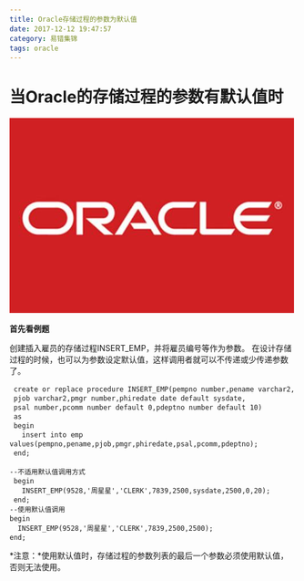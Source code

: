 ```yaml
---
title: Oracle存储过程的参数为默认值
date: 2017-12-12 19:47:57
category: 易错集锦
tags: oracle
---
```

# 当Oracle的存储过程的参数有默认值时
![oraclelogo](https://github.com/No-Sky/storage/raw/master/pic/OracleLogo1.jpg)
                                                           <!-- more -->


**首先看例题**

创建插入雇员的存储过程INSERT_EMP，并将雇员编号等作为参数。
在设计存储过程的时候，也可以为参数设定默认值，这样调用者就可以不传递或少传递参数了。

	 create or replace procedure INSERT_EMP(pempno number,pename varchar2,
	 pjob varchar2,pmgr number,phiredate date default sysdate,
	 psal number,pcomm number default 0,pdeptno number default 10)
	 as
	 begin
	   insert into emp values(pempno,pename,pjob,pmgr,phiredate,psal,pcomm,pdeptno);
	 end;
	 
	--不适用默认值调用方式
	 begin
	   INSERT_EMP(9528,'周星星','CLERK',7839,2500,sysdate,2500,0,20);
	 end;
 	--使用默认值调用
	begin
	  INSERT_EMP(9528,'周星星','CLERK',7839,2500,2500);
	end;

*注意：*使用默认值时，存储过程的参数列表的最后一个参数必须使用默认值，否则无法使用。